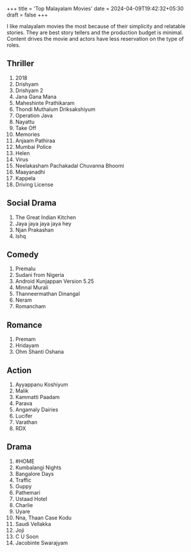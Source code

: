 +++
title = 'Top Malayalam Movies'
date = 2024-04-09T19:42:32+05:30
draft = false
+++

I like malayalam movies the most because of their simplicity and relatable stories. They are best story tellers and the production budget is minimal. Content drives the movie and actors have less reservation on the type of roles.

## Thriller

1. 2018
2. Drishyam
3. Drishyam 2
4. Jana Gana Mana
5. Maheshinte Prathikaram
6. Thondi Muthalum Driksakshiyum
7. Operation Java
8. Nayattu
9. Take Off
10. Memories
11. Anjaam Pathiraa
12. Mumbai Police
13. Helen
14. Virus
15. Neelakasham Pachakadal Chuvanna Bhoomi
16. Maayanadhi
17. Kappela
18. Driving License

## Social Drama

1. The Great Indian Kitchen
2. Jaya jaya jaya jaya hey
3. Njan Prakashan
4. Ishq

## Comedy

1. Premalu
2. Sudani from Nigeria
3. Android Kunjappan Version 5.25
4. Minnal Murali
5. Thanneermathan Dinangal
6. Neram
7. Romancham

## Romance

1. Premam
2. Hridayam
3. Ohm Shanti Oshana

## Action

1. Ayyappanu Koshiyum
2. Malik
3. Kammatti Paadam
4. Parava
5. Angamaly Dairies
6. Lucifer
7. Varathan
8. RDX

## Drama

1. #HOME
2. Kumbalangi Nights
3. Bangalore Days
4. Traffic
5. Guppy
6. Pathemari
7. Ustaad Hotel
8. Charlie
9. Uyare
10. Nna, Thaan Case Kodu
11. Saudi Vellakka
12. Joji
13. C U Soon
14. Jacobinte Swarajyam
